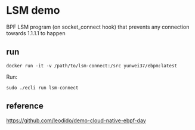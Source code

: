 # LSM demo

BPF LSM program (on socket_connect hook) that prevents any connection towards 1.1.1.1 to happen

## run

```console
docker run -it -v /path/to/lsm-connect:/src yunwei37/ebpm:latest
```

Run:

```console
sudo ./ecli run lsm-connect
```

## reference

https://github.com/leodido/demo-cloud-native-ebpf-day